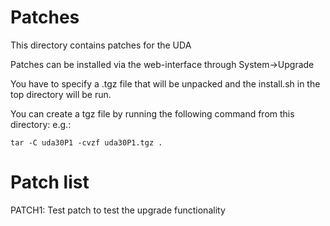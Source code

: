 # Patches

This directory contains patches for the UDA

Patches can be installed via the web-interface through System->Upgrade

You have to specify a .tgz file that will be unpacked and the install.sh
in the top directory will be run.

You can create a tgz file by running the following command from this directory:
e.g.:

```
tar -C uda30P1 -cvzf uda30P1.tgz .
```

# Patch list

PATCH1: Test patch to test the upgrade functionality

